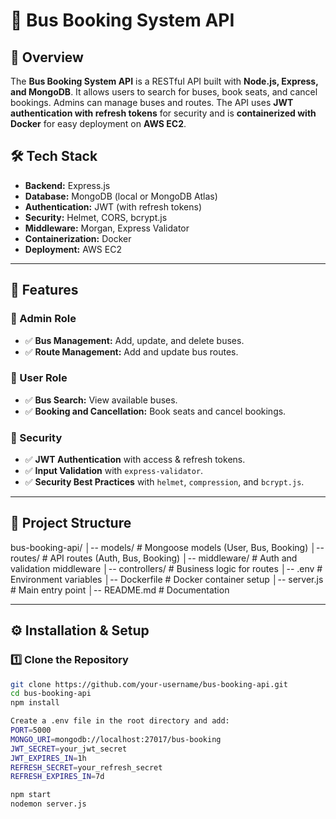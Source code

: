 # 🚌 Bus Booking System API

## 📌 Overview
The **Bus Booking System API** is a RESTful API built with **Node.js, Express, and MongoDB**. It allows users to search for buses, book seats, and cancel bookings. Admins can manage buses and routes. The API uses **JWT authentication with refresh tokens** for security and is **containerized with Docker** for easy deployment on **AWS EC2**.

## 🛠️ Tech Stack
- **Backend:** Express.js
- **Database:** MongoDB (local or MongoDB Atlas)
- **Authentication:** JWT (with refresh tokens)
- **Security:** Helmet, CORS, bcrypt.js
- **Middleware:** Morgan, Express Validator
- **Containerization:** Docker
- **Deployment:** AWS EC2

---

## 🚀 Features
### **🔹 Admin Role**
- ✅ **Bus Management:** Add, update, and delete buses.
- ✅ **Route Management:** Add and update bus routes.

### **🔹 User Role**
- ✅ **Bus Search:** View available buses.
- ✅ **Booking and Cancellation:** Book seats and cancel bookings.

### **🔹 Security**
- ✅ **JWT Authentication** with access & refresh tokens.
- ✅ **Input Validation** with `express-validator`.
- ✅ **Security Best Practices** with `helmet`, `compression`, and `bcrypt.js`.

---

## 📂 Project Structure
bus-booking-api/ │-- models/ # Mongoose models (User, Bus, Booking) │-- routes/ # API routes (Auth, Bus, Booking) │-- middleware/ # Auth and validation middleware │-- controllers/ # Business logic for routes │-- .env # Environment variables │-- Dockerfile # Docker container setup │-- server.js # Main entry point │-- README.md # Documentation

---

## ⚙️ Installation & Setup

### **1️⃣ Clone the Repository**
```sh
git clone https://github.com/your-username/bus-booking-api.git
cd bus-booking-api
npm install

Create a .env file in the root directory and add:
PORT=5000
MONGO_URI=mongodb://localhost:27017/bus-booking
JWT_SECRET=your_jwt_secret
JWT_EXPIRES_IN=1h
REFRESH_SECRET=your_refresh_secret
REFRESH_EXPIRES_IN=7d

npm start
nodemon server.js
